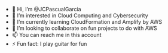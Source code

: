 - 👋 Hi, I’m @JCPascualGarcia
- 👀 I’m interested in Cloud Computing and Cybersecurity
- 🌱 I’m currently learning CloudFormation and Amplify by AWS
- 💞️ I’m looking to collaborate on fun projects to do with AWS
- 📫 You can reach me in this account
- ⚡ Fun fact: I play guitar for fun

<!---
JCPascualGarcia/JCPascualGarcia is a ✨ special ✨ repository because its `README.md` (this file) appears on your GitHub profile.
You can click the Preview link to take a look at your changes.
--->
